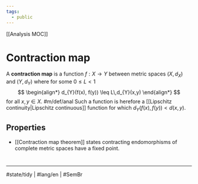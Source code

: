 ```yaml
---
tags:
  - public
---
```

[[Analysis MOC]]
# Contraction map
A **contraction map** is a function $f:X \to Y$ between metric spaces $(X, d_{X})$ and $(Y, d_{Y})$ where for some $0 \leq L < 1$
$$
\begin{align*}
d_{Y}(f(x), f(y)) \leq L\,d_{Y}(x,y)
\end{align*}
$$
for all $x,y \in X$. #m/def/anal 
Such a function is herefore a [[Lipschitz continuity|Lipschitz continuous]] function for which $d_{Y}(f(x), f(y)) < d(x,y)$. 

## Properties
- [[Contraction map theorem]] states contracting endomorphisms of complete metric spaces have a fixed point.


#
---
#state/tidy | #lang/en | #SemBr
